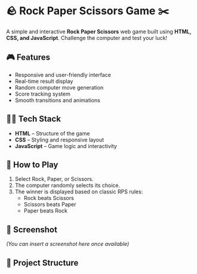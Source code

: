 # 🪨 Rock Paper Scissors Game ✂️

A simple and interactive **Rock Paper Scissors** web game built using **HTML, CSS, and JavaScript**. Challenge the computer and test your luck!

## 🎮 Features

- Responsive and user-friendly interface
- Real-time result display
- Random computer move generation
- Score tracking system
- Smooth transitions and animations

## 🧑‍💻 Tech Stack

- **HTML** – Structure of the game
- **CSS** – Styling and responsive layout
- **JavaScript** – Game logic and interactivity

## 🚀 How to Play

1. Select Rock, Paper, or Scissors.
2. The computer randomly selects its choice.
3. The winner is displayed based on classic RPS rules:
   - Rock beats Scissors
   - Scissors beats Paper
   - Paper beats Rock

## 📸 Screenshot

*(You can insert a screenshot here once available)*

## 📁 Project Structure
